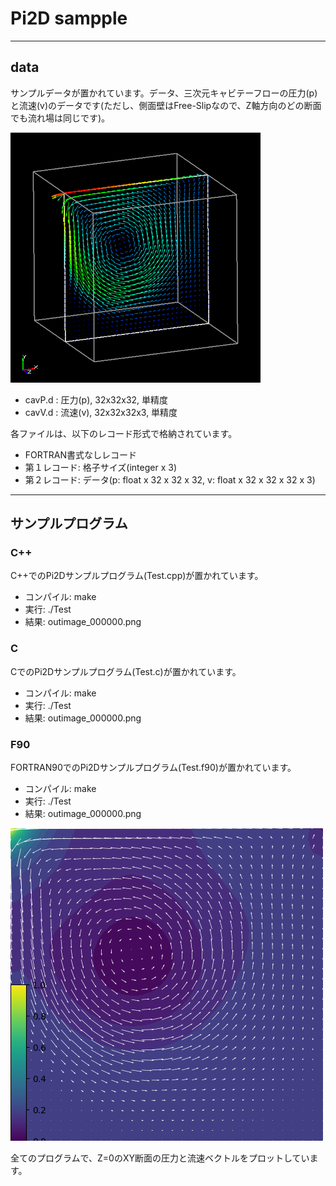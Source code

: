 # Pi2D sampple

---
## data
サンプルデータが置かれています。データ、三次元キャビテーフローの圧力(p)と流速(v)のデータです(ただし、側面壁はFree-Slipなので、Z軸方向のどの断面でも流れ場は同じです)。

![Velocity](cavity_velo.png)

- cavP.d : 圧力(p), 32x32x32, 単精度
- cavV.d : 流速(v), 32x32x32x3, 単精度

各ファイルは、以下のレコード形式で格納されています。
- FORTRAN書式なしレコード
- 第１レコード: 格子サイズ(integer x 3)
- 第２レコード: データ(p: float x 32 x 32 x 32, v: float x 32 x 32 x 32 x 3)

---
## サンプルプログラム

### C++
C++でのPi2Dサンプルプログラム(Test.cpp)が置かれています。
- コンパイル: make
- 実行: ./Test
- 結果: outimage_000000.png

### C
CでのPi2Dサンプルプログラム(Test.c)が置かれています。
- コンパイル: make
- 実行: ./Test
- 結果: outimage_000000.png

### F90
FORTRAN90でのPi2Dサンプルプログラム(Test.f90)が置かれています。
- コンパイル: make
- 実行: ./Test
- 結果: outimage_000000.png

![Result](cavity_res.png)

全てのプログラムで、Z=0のXY断面の圧力と流速ベクトルをプロットしています。
